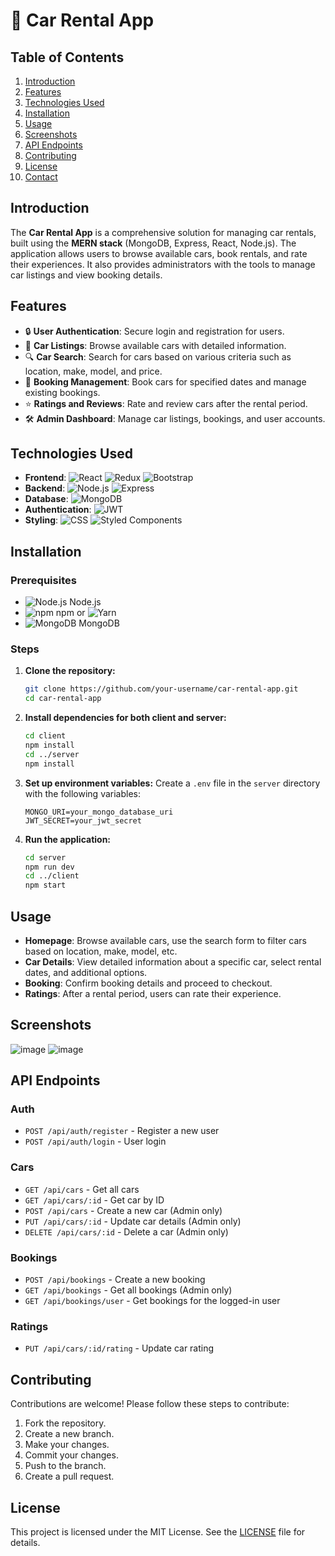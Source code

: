 # 🚗 Car Rental App

## Table of Contents
1. [Introduction](#introduction)
2. [Features](#features)
3. [Technologies Used](#technologies-used)
4. [Installation](#installation)
5. [Usage](#usage)
6. [Screenshots](#screenshots)
7. [API Endpoints](#api-endpoints)
8. [Contributing](#contributing)
9. [License](#license)
10. [Contact](#contact)

## Introduction
The **Car Rental App** is a comprehensive solution for managing car rentals, built using the **MERN stack** (MongoDB, Express, React, Node.js). The application allows users to browse available cars, book rentals, and rate their experiences. It also provides administrators with the tools to manage car listings and view booking details.

## Features
- 🔒 **User Authentication**: Secure login and registration for users.
- 🚗 **Car Listings**: Browse available cars with detailed information.
- 🔍 **Car Search**: Search for cars based on various criteria such as location, make, model, and price.
- 📅 **Booking Management**: Book cars for specified dates and manage existing bookings.
- ⭐ **Ratings and Reviews**: Rate and review cars after the rental period.
- 🛠️ **Admin Dashboard**: Manage car listings, bookings, and user accounts.

## Technologies Used
- **Frontend**: ![React](https://img.shields.io/badge/React-20232A?style=flat-square&logo=react&logoColor=61DAFB) ![Redux](https://img.shields.io/badge/Redux-764ABC?style=flat-square&logo=redux&logoColor=white) ![Bootstrap](https://img.shields.io/badge/Bootstrap-563D7C?style=flat-square&logo=bootstrap&logoColor=white)
- **Backend**: ![Node.js](https://img.shields.io/badge/Node.js-43853D?style=flat-square&logo=node.js&logoColor=white) ![Express](https://img.shields.io/badge/Express-000000?style=flat-square&logo=express&logoColor=white)
- **Database**: ![MongoDB](https://img.shields.io/badge/MongoDB-4EA94B?style=flat-square&logo=mongodb&logoColor=white)
- **Authentication**: ![JWT](https://img.shields.io/badge/JWT-000000?style=flat-square&logo=json-web-tokens&logoColor=white)
- **Styling**: ![CSS](https://img.shields.io/badge/CSS-1572B6?style=flat-square&logo=css3&logoColor=white) ![Styled Components](https://img.shields.io/badge/Styled_Components-DB7093?style=flat-square&logo=styled-components&logoColor=white)

## Installation
### Prerequisites
- ![Node.js](https://img.shields.io/badge/Node.js-43853D?style=flat-square&logo=node.js&logoColor=white) Node.js
- ![npm](https://img.shields.io/badge/npm-CB3837?style=flat-square&logo=npm&logoColor=white) npm or ![Yarn](https://img.shields.io/badge/Yarn-2C8EBB?style=flat-square&logo=yarn&logoColor=white)
- ![MongoDB](https://img.shields.io/badge/MongoDB-4EA94B?style=flat-square&logo=mongodb&logoColor=white) MongoDB

### Steps
1. **Clone the repository:**
    ```sh
    git clone https://github.com/your-username/car-rental-app.git
    cd car-rental-app
    ```

2. **Install dependencies for both client and server:**
    ```sh
    cd client
    npm install
    cd ../server
    npm install
    ```

3. **Set up environment variables:**
    Create a `.env` file in the `server` directory with the following variables:
    ```env
    MONGO_URI=your_mongo_database_uri
    JWT_SECRET=your_jwt_secret
    ```

4. **Run the application:**
    ```sh
    cd server
    npm run dev
    cd ../client
    npm start
    ```

## Usage
- **Homepage**: Browse available cars, use the search form to filter cars based on location, make, model, etc.
- **Car Details**: View detailed information about a specific car, select rental dates, and additional options.
- **Booking**: Confirm booking details and proceed to checkout.
- **Ratings**: After a rental period, users can rate their experience.

## Screenshots
![image](https://github.com/user-attachments/assets/efcc388d-be30-4522-9ac9-a68d5ca84f36)
![image](https://github.com/user-attachments/assets/9a8d877b-769d-4044-9033-a7447223d159)

## API Endpoints
### Auth
- `POST /api/auth/register` - Register a new user
- `POST /api/auth/login` - User login

### Cars
- `GET /api/cars` - Get all cars
- `GET /api/cars/:id` - Get car by ID
- `POST /api/cars` - Create a new car (Admin only)
- `PUT /api/cars/:id` - Update car details (Admin only)
- `DELETE /api/cars/:id` - Delete a car (Admin only)

### Bookings
- `POST /api/bookings` - Create a new booking
- `GET /api/bookings` - Get all bookings (Admin only)
- `GET /api/bookings/user` - Get bookings for the logged-in user

### Ratings
- `PUT /api/cars/:id/rating` - Update car rating

## Contributing
Contributions are welcome! Please follow these steps to contribute:
1. Fork the repository.
2. Create a new branch.
3. Make your changes.
4. Commit your changes.
5. Push to the branch.
6. Create a pull request.

## License
This project is licensed under the MIT License. See the [LICENSE](LICENSE) file for details.
